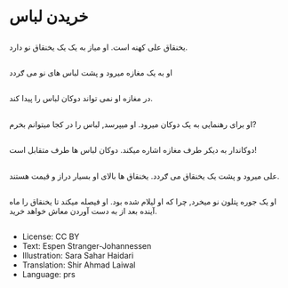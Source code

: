 # خريدن لباس

##
يخنقاق علی کهنه است. او مياز به يک يک يخنقاق نو دارد.

##
او به يک مغازه ميرود‌ و پشت لباس های نو می ګردد

##
در مغازه او نمی تواند دوکان لباس را پيدا کند.

##
او برای رهنمایی به يک دوکان ميرود. او ميپرسد, لباس را در کجا ميتوانم بخرم?

##
دوکاندار به ديکر طرف مغازه اشاره ميکند. دوکان لباس ها طرف متقابل است!

##
علی میرود و پشت يک يخنقاق می ګردد. يخنقاق ها بالای او بسيار دراز و قيمت هستند.

##
او يک جوره پتلون نو ميخرد, چرا که او ليلام شده بود. او فيصله میکند تا يخنقاق را ماه آينده بعد از به دست آوردن معاش خواهد خريد.

##
* License: CC BY
* Text: Espen Stranger-Johannessen
* Illustration: Sara Sahar Haidari
* Translation: Shir Ahmad Laiwal
* Language: prs
